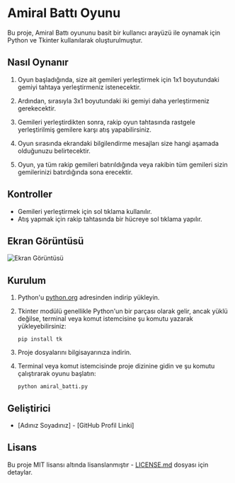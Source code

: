 # Amiral Battı Oyunu

Bu proje, Amiral Battı oyununu basit bir kullanıcı arayüzü ile oynamak için Python ve Tkinter kullanılarak oluşturulmuştur.

## Nasıl Oynanır

1. Oyun başladığında, size ait gemileri yerleştirmek için 1x1 boyutundaki gemiyi tahtaya yerleştirmeniz istenecektir. 

2. Ardından, sırasıyla 3x1 boyutundaki iki gemiyi daha yerleştirmeniz gerekecektir.

3. Gemileri yerleştirdikten sonra, rakip oyun tahtasında rastgele yerleştirilmiş gemilere karşı atış yapabilirsiniz.

4. Oyun sırasında ekrandaki bilgilendirme mesajları size hangi aşamada olduğunuzu belirtecektir.

5. Oyun, ya tüm rakip gemileri batırıldığında veya rakibin tüm gemileri sizin gemilerinizi batırdığında sona erecektir.

## Kontroller

- Gemileri yerleştirmek için sol tıklama kullanılır.
- Atış yapmak için rakip tahtasında bir hücreye sol tıklama yapılır.

## Ekran Görüntüsü

![Ekran Görüntüsü](https://i.ibb.co/cwSZS30/resim-2023-11-26-141314688.png)

## Kurulum

1. Python'u [python.org](https://www.python.org/) adresinden indirip yükleyin.
2. Tkinter modülü genellikle Python'un bir parçası olarak gelir, ancak yüklü değilse, terminal veya komut istemcisine şu komutu yazarak yükleyebilirsiniz:

    ```
    pip install tk
    ```

3. Proje dosyalarını bilgisayarınıza indirin.
4. Terminal veya komut istemcisinde proje dizinine gidin ve şu komutu çalıştırarak oyunu başlatın:

    ```
    python amiral_batti.py
    ```

## Geliştirici

- [Adınız Soyadınız] - [GitHub Profil Linki]

## Lisans

Bu proje MIT lisansı altında lisanslanmıştır - [LICENSE.md](LICENSE.md) dosyası için detaylar.
